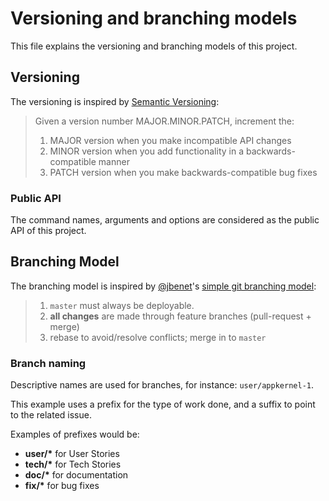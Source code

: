 # Versioning and branching models

This file explains the versioning and branching models of this project.

## Versioning

The versioning is inspired by [Semantic Versioning](http://semver.org/):

> Given a version number MAJOR.MINOR.PATCH, increment the:
>
> 1. MAJOR version when you make incompatible API changes
> 2. MINOR version when you add functionality in a backwards-compatible manner
> 3. PATCH version when you make backwards-compatible bug fixes

### Public API

The command names, arguments and options are considered as the public API of
this project.

## Branching Model

The branching model is inspired by [@jbenet](https://github.com/jbenet)'s
[simple git branching model](https://gist.github.com/jbenet/ee6c9ac48068889b0912):

> 1. `master` must always be deployable.
> 2. **all changes** are made through feature branches (pull-request + merge)
> 3. rebase to avoid/resolve conflicts; merge in to `master`

### Branch naming

Descriptive names are used for branches, for instance: `user/appkernel-1`.

This example uses a prefix for the type of work done, and a suffix to point
to the related issue.

Examples of prefixes would be:

* __user/*__ for User Stories
* __tech/*__ for Tech Stories
* __doc/*__ for documentation
* __fix/*__ for bug fixes
